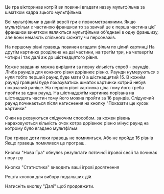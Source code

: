Це гра вікторинав котрій ви повинні вгадати назву мультфільма за шматком кадра зцього мультфільма.

Всі мультфільми в даній версії гри є повнометражними.
Якщо мультфільм є частиною франшизи то за звичай це є перша
частина цієї франшизи винятком являються мультфільми
об'єднані в одну франшизу, але вони немають спільного сюжету
чи персонажів.

На першому рівні гравець повинен вгадати фільм по цілий картинці
На другім картинка розділена на дві частини, на третім три, на
четвертім чотири і так далі аж до шістнадцятого рівня.

Кожне завдання можна вирішити за певну кількість спроб - раундів.
Лічба раундів для кожного рівня дорівнює рівню.
Раунди нумеруються з нуля тобто перший раунд буде мати 0 а
шістнадцятий 15. В кожнім раунді гравцеві буде показуватись
шматок картинки котрий небув показаний раніше.
На першім рівні картинка ціла тому його треба пройти за один раунд.
На шістнадцятім картинка порізана на шістнадцять частин тому його
можна пройти за 16 раундів. Слідуючий раунд починається після
натиснення на кнопку "Показати ще кусок картинки"

Очки на рховуються слідуючим способом. за  кожен рівень нараховуються
кількість очок котра дорівнює рівню мінус раунд на котрому було вгадано
мультфільм

Гра триває доти поки гравець не помилиться. Або не пройде 16 рівнів
Якщо гравець помилився це програш.

Кнопка "Нова Гра" обнуляє результати поточної ігрової сесії та починає
нову гру

Кнопка "Статистика" виводить ваші ігрові досягнення

Решта кнопок для вибору подальших дій.

Натисніть кнопку "Далі" щоб продовжити.

